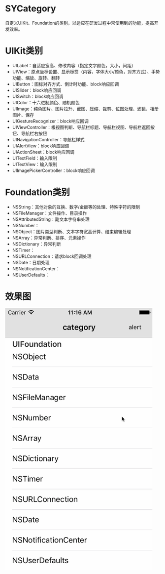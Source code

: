 # SYCategory
自定义UIKit、Foundation的类别，以适应在研发过程中常使用到的功能，提高开发效率。

# UIKit类别
  * UILabel：自适应宽高、修改内容（指定文字颜色，大小，间距）
  * UIView：原点坐标设置、显示标签（内容，字体大小/颜色，对齐方式）、手势功能、缩放、旋转、翻转
  * UIButton：图标对齐方式、倒计时功能、block响应回调
  * UISlider：block响应回调
  * UISwitch：block响应回调
  * UIColor：十六进制颜色、随机颜色
  * UIImage：纯色图片、图片拉升、截图、压缩、裁剪、位图处理、滤镜、相册图片、保存
  * UIGestureRecognizer：block响应回调
  * UIViewController：根视图判断、导航栏标题、导航栏视图、导航栏返回按钮、导航栏右按钮
  * UINavigationController：导航栏样式
  * UIAlertView：block响应回调
  * UIActionSheet：block响应回调
  * UITextField：输入限制
  * UITextView：输入限制
  * UIImagePickerController：block响应回调

# Foundation类别
 * NSString：其他对象的互换、数字/金额等的处理、特殊字符的限制
 * NSFileManager：文件操作、目录操作
 * NSAttributedString：副文本字符串处理
 * NSNumber：
 * NSObject：图片类型判断、文本字符宽高计算、结束编辑处理
 * NSArray：异常判断、排序、元素操作
 * NSDictionary：异常判断
 * NSTimer：
 * NSURLConnection：请求block回调处理
 * NSDate：日期处理
 * NSNotificationCenter：
 * NSUserDefaults：

# 效果图
![SYCategory.gif](./images/SYCategory.gif)
